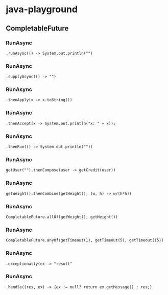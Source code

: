 # java-playground

## CompletableFuture

### RunAsync
`.runAsync(() -> System.out.println("")`

### RunAsync
`.supplyAsync(() -> "")`

### RunAsync
`.thenApply(x -> x.toString())`

### RunAsync
`.thenAccept(x -> System.out.println("x: " + x));`

### RunAsync
`.thenRun(() -> System.out.println(""))`

### RunAsync
`getUser("").thenCompose(user -> getCredit(user))`

### RunAsync
`getWeight().thenCombine(getHeight(), (w, h) -> w/(h*h))`

### RunAsync
`CompletableFuture.allOf(getWeight(), getHeight())`

### RunAsync
`CompletableFuture.anyOf(getTimeout(1), getTimeout(5), getTimeout(15))`

### RunAsync
`.exceptionally(ex -> "result"`

### RunAsync
`.handle((res, ex) -> {ex != null? return ex.getMessage() : res;}`
